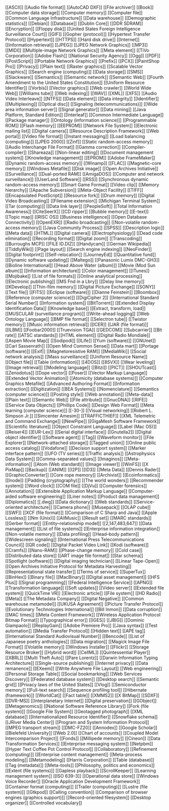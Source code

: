 [[ASCII]]
[[Audio file format]]
[[AutoCAD DXF]]
[[File archiver]]
[[Book]]
[[Computer data storage]]
[[Computer memory]]
[[Computer file]]
[[Common Language Infrastructure]]
[[Data warehouse]]
[[Demographic statistics]]
[[Debian]]
[[Database]]
[[Dublin Core]]
[[DDR SDRAM]]
[[Encryption]]
[[Floppy disk]]
[[United States Foreign Intelligence Surveillance Court]]
[[GIF]]
[[Gopher (protocol)]]
[[Hypertext Transfer Protocol]]
[[Hypertext]]
[[HTTPS]]
[[Hard disk drive]]
[[Internet]]
[[Information retrieval]]
[[JPEG]]
[[JPEG Network Graphics]]
[[MP3]]
[[MIDI]]
[[Multiple-image Network Graphics]]
[[Meta element]]
[[TiVo Corporation]]
[[Adobe Flash]]
[[National Security Agency]]
[[Ogg]]
[[PDF]]
[[PostScript]]
[[Portable Network Graphics]]
[[Prefix]]
[[PCX]]
[[PaintShop Pro]]
[[Privacy]]
[[Plain text]]
[[Raster graphics]]
[[Scalable Vector Graphics]]
[[Search engine (computing)]]
[[Data storage]]
[[SMS]]
[[Slackware]]
[[Semantics]]
[[Semantic network]]
[[Semantic Web]]
[[Fourth Amendment to the United States Constitution]]
[[Uniform Resource Identifier]]
[[Vorbis]]
[[Vector graphics]]
[[Web crawler]]
[[World Wide Web]]
[[Williams tube]]
[[Web indexing]]
[[WAV]]
[[XML]]
[[XFS]]
[[Audio Video Interleave]]
[[NTFS]]
[[Data element]]
[[Data integrity]]
[[Identifier]]
[[Multiplexing]]
[[Optical disc]]
[[Signaling (telecommunications)]]
[[Wide area information server]]
[[Signal generator]]
[[Data mining]]
[[Java Platform, Standard Edition]]
[[Interleaf]]
[[Common Intermediate Language]]
[[Package manager]]
[[Ontology (information science)]]
[[Programmable ROM]]
[[Flash memory]]
[[EEPROM]]
[[Network File System]]
[[Electronic mailing list]]
[[Digital camera]]
[[Resource Description Framework]]
[[Web portal]]
[[Video file format]]
[[Instant messaging]]
[[Load balancing (computing)]]
[[JPEG 2000]]
[[Zinf]]
[[Static random-access memory]]
[[Audio Interchange File Format]]
[[Gamma correction]]
[[Compiler-compiler]]
[[Shareaza]]
[[Non-linear editing]]
[[Document management system]]
[[Knowledge management]]
[[EPROM]]
[[Adobe FrameMaker]]
[[Dynamic random-access memory]]
[[Winamp]]
[[FLAC]]
[[Magnetic-core memory]]
[[Windows Metafile]]
[[Disk image]]
[[Open Archives Initiative]]
[[Surveillance]]
[[Dual-ported RAM]]
[[AmigaDOS]]
[[Computer and network surveillance]]
[[UserLand Software]]
[[RSS]]
[[Synchronous dynamic random-access memory]]
[[Smart Game Format]]
[[Video clip]]
[[Memory hierarchy]]
[[Apache Subversion]]
[[Meta-Object Facility]]
[[TIFF]]
[[Encapsulated PostScript]]
[[Resource fork]]
[[Drum memory]]
[[Digital Video Broadcasting]]
[[Filename extension]]
[[Michigan Terminal System]]
[[Tar (computing)]]
[[Data link layer]]
[[PeopleSoft]]
[[Total Information Awareness]]
[[CiteSeerX]]
[[CD ripper]]
[[Bubble memory]]
[[E-text]]
[[Topic map]]
[[RISC OS]]
[[Business intelligence]]
[[Open Database Connectivity]]
[[OpenEXR]]
[[Radio broadcasting]]
[[Non-volatile random-access memory]]
[[Java Community Process]]
[[SPSS]]
[[Description logic]]
[[Meta data]]
[[HTML]]
[[Digital camera]]
[[Electrophysiology]]
[[Dead code elimination]]
[[Recording format]]
[[Digital zoom]]
[[Transcoding]]
[[Burroughs MCP]]
[[FILE ID.DIZ]]
[[Handycam]]
[[German Wikipedia]]
[[TiddlyWiki]]
[[Page layout]]
[[Search engine indexing]]
[[NeoFinder]]
[[Digital footprint]]
[[Self-relocation]]
[[JourneyEd]]
[[Quantitative fund]]
[[Dynamic software updating]]
[[Maltego]]
[[Panasonic Lumix DMC-GH3]]
[[Bioline International]]
[[Head Above Water (album)]]
[[Movie (Mod Sun album)]]
[[Information architecture]]
[[Color management]]
[[ITunes]]
[[Mojibake]]
[[List of file formats]]
[[Online analytical processing]]
[[Electronic publishing]]
[[MS Fnd in a Lbry]]
[[Delay line memory]]
[[KDevelop]]
[[Thin-film memory]]
[[Digital Picture Exchange]]
[[SONY]]
[[Text file]]
[[FITS]]
[[Eclipse (software)]]
[[Dianne Feinstein]]
[[Boombox]]
[[Reference (computer science)]]
[[DigiCipher 2]]
[[International Standard Serial Number]]
[[Information system]]
[[BitTorrent]]
[[Extended Display Identification Data]]
[[Knowledge base]]
[[Extract, transform, load]]
[[MUSCULAR (surveillance program)]]
[[Write-ahead logging]]
[[Web Ontology Language]]
[[BMP file format]]
[[Selectron tube]]
[[Twistor memory]]
[[Music information retrieval]]
[[ICER]]
[[JAR (file format)]]
[[ILBM]]
[[Foobar2000]]
[[Truevision TGA]]
[[GEDCOM]]
[[Subcarrier]]
[[Bit rate]]
[[ATSC standards]]
[[HTML element]]
[[Digital Radio Mondiale]]
[[Aspen Movie Map]]
[[Sodipodi]]
[[ILife]]
[[Yum (software)]]
[[GNUnet]]
[[Carl Sassenrath]]
[[Open Mind Common Sense]]
[[Data mart]]
[[Portage (software)]]
[[Exif]]
[[Magnetoresistive RAM]]
[[MediaWiki]]
[[Social network analysis]]
[[Mass surveillance]]
[[Uniform Resource Name]]
[[Object file]]
[[Table (information)]]
[[4DOS]]
[[8SVX]]
[[Wear leveling]]
[[Image retrieval]]
[[Modeling language]]
[[Bitzi]]
[[PICT]]
[[SHOUTcast]]
[[Zenodotus]]
[[Dope vector]]
[[Poser]]
[[Vector Markup Language]]
[[Extended Vector Animation]]
[[Atomicity (database systems)]]
[[Computer Graphics Metafile]]
[[Advanced Authoring Format]]
[[Information extraction]]
[[Digitization]]
[[BEA Systems]]
[[Nomenclature]]
[[Semantics (computer science)]]
[[Posting style]]
[[Web annotation]]
[[Meta-data]]
[[Plain text]]
[[Semantic Web]]
[[File attribute]]
[[GnucDNA]]
[[RIFE]]
[[Service Data Objects]]
[[Phillips Code]]
[[Design Web Format]]
[[Meta learning (computer science)]]
[[-30-]]
[[Visual networking]]
[[Robert L. Simpson Jr.]]
[[Simcenter Amesim]]
[[TRAFFICTHIEF]]
[[XML Telemetric and Command Exchange]]
[[NewPipe]]
[[GigaMesh Software Framework]]
[[Scientific literature]]
[[Object Constraint Language]]
[[Label (Mac OS)]]
[[Reiser4]]
[[EUR-Lex]]
[[Serial digital interface]]
[[Gnutella2]]
[[Digital object identifier]]
[[Software agent]]
[[Tag]]
[[Waveform monitor]]
[[File Explorer]]
[[Network-attached storage]]
[[Tagged union]]
[[Online public access catalog]]
[[Vodafone]]
[[Decision support system]]
[[Marker interface pattern]]
[[UFO (TV series)]]
[[Traffic analysis]]
[[Astrophysics Data System]]
[[Comma-separated values]]
[[Imaginos]]
[[Meta-information]]
[[Atom (Web standard)]]
[[Image viewer]]
[[WinFS]]
[[X PixMap]]
[[Backup]]
[[ANIM]]
[[I2P]]
[[ID3]]
[[Meta Data]]
[[Dennis Rader]]
[[GraphicConverter]]
[[Core rope memory]]
[[Archivist]]
[[Ecoinformatics]]
[[Inode]]
[[Padding (cryptography)]]
[[The world wonders]]
[[Recommender system]]
[[Word clock]]
[[COM file]]
[[DjVu]]
[[Computer forensics]]
[[Annotation]]
[[Extensible Application Markup Language]]
[[Computer-aided software engineering]]
[[Liner notes]]
[[Product data management]]
[[Diplomatics]]
[[.dwg]]
[[Data dictionary]]
[[Web standards]]
[[Service-oriented architecture]]
[[Camera phone]]
[[Musepack]]
[[OLAP cube]]
[[SWF]]
[[XCF (file format)]]
[[Comparison of C Sharp and Java]]
[[Apple Lossless]]
[[Nm (Unix)]]
[[AllMusic]]
[[Result set]]
[[MARC standards]]
[[Gerber format]]
[[Entity–relationship model]]
[[2,147,483,647]]
[[Data management]]
[[List of file systems]]
[[Enterprise information integration]]
[[Non-volatile memory]]
[[Data profiling]]
[[Head–body pattern]]
[[Widescreen signaling]]
[[International Press Telecommunications Council]]
[[QR code]]
[[Digital Packet Video Link]]
[[Kodi (software)]]
[[Cramfs]]
[[Nano-RAM]]
[[Phase-change memory]]
[[Cold case]]
[[Distributed data store]]
[[ART image file format]]
[[Star schema]]
[[Spotlight (software)]]
[[Digital imaging technician]]
[[Linear Tape-Open]]
[[Open Archives Initiative Protocol for Metadata Harvesting]]
[[Representational state transfer]]
[[Terms of service]]
[[SuperTux]]
[[BinHex]]
[[Binary file]]
[[MacBinary]]
[[Digital asset management]]
[[HFS Plus]]
[[Signal programming]]
[[Federal Intelligence Service]]
[[APNG]]
[[Transformation language]]
[[Soft updates]]
[[Video server]]
[[Extended file system]]
[[QuickTime VR]]
[[Electronic article]]
[[File system]]
[[HD Radio]]
[[Meta]]
[[The Metadata Company]]
[[Digital Negative]]
[[Common warehouse metamodel]]
[[UKUSA Agreement]]
[[Picture Transfer Protocol]]
[[Evolutionary Technologies International]]
[[Bill Inmon]]
[[Data corruption]]
[[MAC times]]
[[Meta Content Framework]]
[[Wireless Application Protocol Bitmap Format]]
[[Typographical error]]
[[IGES]]
[[JBIG]]
[[Dominic Giampaolo]]
[[ReplayGain]]
[[Adobe Premiere Pro]]
[[Java syntax]]
[[Test automation]]
[[Media Transfer Protocol]]
[[Hidden text]]
[[APE tag]]
[[International Standard Audiovisual Number]]
[[Bencode]]
[[List of Japanese poetry anthologies]]
[[Data migration]]
[[Magick Image File Format]]
[[Volatile memory]]
[[Windows Installer]]
[[Flickr]]
[[Storage Resource Broker]]
[[Hybrid word]]
[[CellML]]
[[Quintessential Player]]
[[XBRL]]
[[Multi Theft Auto]]
[[Pare Lorentz]]
[[Darwin Information Typing Architecture]]
[[Single-source publishing]]
[[Internet privacy]]
[[Data remanence]]
[[EXeem]]
[[Write Anywhere File Layout]]
[[Web engineering]]
[[Personal Storage Table]]
[[Social bookmarking]]
[[Web Services Discovery]]
[[Federated database system]]
[[Desktop search]]
[[Semantic grid]]
[[Privacy laws of the United States]]
[[Vlog]]
[[Semiconductor memory]]
[[Full-text search]]
[[Sequence profiling tool]]
[[Hibernate (framework)]]
[[WorldCat]]
[[Fact table]]
[[XMMS2]]
[[X BitMap]]
[[SDXF]]
[[DVR-MS]]
[[Interplanetary Internet]]
[[Digital preservation]]
[[GObject]]
[[Metagenomics]]
[[National Software Reference Library]]
[[Fork (file system)]]
[[Google File System]]
[[Geotagged photograph]]
[[XML database]]
[[Internationalized Resource Identifier]]
[[Snowflake schema]]
[[JRiver Media Center]]
[[Program and System Information Protocol]]
[[MPEG transport stream]]
[[DMC-FZ20]]
[[Annodex]]
[[Google Scholar]]
[[Bielefeld University]]
[[Web 2.0]]
[[Chart of accounts]]
[[Coupled Model Intercomparison Project]]
[[Fonds]]
[[Millipede memory]]
[[Cineon]]
[[Data Transformation Services]]
[[Enterprise messaging system]]
[[Netpbm]]
[[Hyper Text Coffee Pot Control Protocol]]
[[Collaboratory]]
[[Refinement (computing)]]
[[Enterprise content management]]
[[Meta-process modeling]]
[[Metamodeling]]
[[Harris Corporation]]
[[Table (database)]]
[[Tag (metadata)]]
[[Meta-tools]]
[[Philosophy, politics and economics]]
[[Extent (file systems)]]
[[Gapless playback]]
[[ScrollKeeper]]
[[Learning management system]]
[[ISO 639-3]]
[[Operational data store]]
[[Windows Voice Recorder]]
[[Oracle Application Development Framework]]
[[Container format (computing)]]
[[Trailer (computing)]]
[[Lustre (file system)]]
[[Gtkpod]]
[[Calling convention]]
[[Comparison of browser engines (graphics support)]]
[[Record-oriented filesystem]]
[[Desktop organizer]]
[[Controlled vocabulary]]
